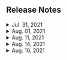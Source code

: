 ## Release Notes

<details close>
  <summary>Jul. 31, 2021</summary>
    <ol>
      <li>사이트 개편</li>
      <li>모든 게시물 이동</li>
    </ol>
</details>

<details close>
  <summary>Aug. 01, 2021</summary>
    <ol>
      <li>스크롤바 디자인 변경</li>
    </ol>
</details>

<details close>
  <summary>Aug. 11, 2021</summary>
    <ol>
      <li>Sitemap 적용</li>
    </ol>
</details>

<details close>
  <summary>Aug. 14, 2021</summary>
    <ol>
      <li>사이트 메인 이미지 변경</li>
      <li>포스트 별 영상 오류 수정</li>
    </ol>
</details>

<details close>
  <summary>Aug. 16, 2021</summary>
    <ol>
      <li>카테고리 페이지 수정</li>
      <li>index 페이지 디자인</li>
    </ol>
</details>

